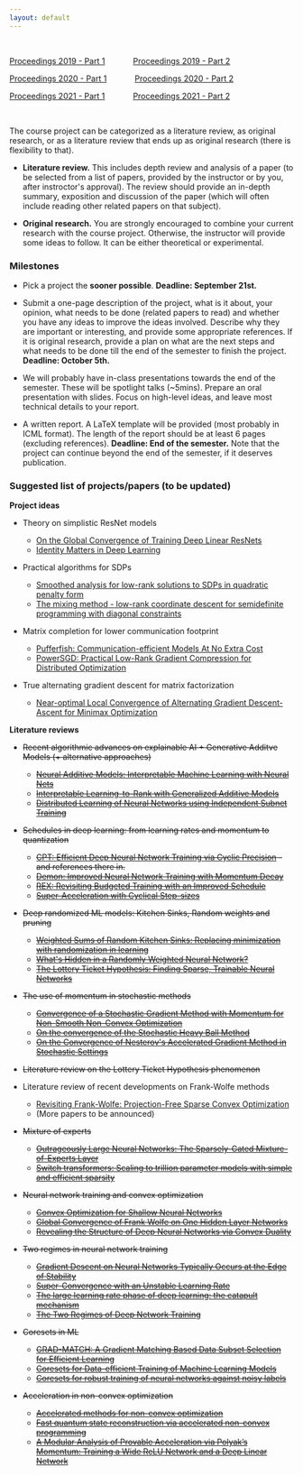 ```yaml
---
layout: default
---
```


&nbsp;

[Proceedings 2019 - Part 1](/schedule/images/Proceedings2019_Part1.pdf) &emsp;&emsp;&emsp;   [Proceedings 2019 - Part 2](/schedule/images/Proceedings2019_Part2.pdf)

[Proceedings 2020 - Part 1](/schedule/images/Proceedings2020_Part1.pdf) &emsp;&emsp;&emsp;   [Proceedings 2020 - Part 2](/schedule/images/Proceedings2020_Part2.pdf)

[Proceedings 2021 - Part 1](/schedule/images/Proceedings2021_Part1.pdf) &emsp;&emsp;&emsp;   [Proceedings 2021 - Part 2](/schedule/images/Proceedings2021_Part2.pdf)

&nbsp;

The course project can be categorized as a literature review, as original research, or as a literature review that ends up as original research (there is flexibility to that).

- **Literature review.** This includes depth review and analysis of a paper (to be selected from a list of papers, provided by the instructor or by you, after instroctor's approval). The review should provide an in-depth summary, exposition and discussion of the paper (which will often include reading other related papers on that subject).

- **Original research.** You are strongly encouraged to combine your current research with the course project. Otherwise, the instructor will provide some ideas to follow. It can be either theoretical or experimental. 

### Milestones

- Pick a project the **sooner possible**. **Deadline: September 21st.**

- Submit a one-page description of the project, what is it about, your opinion, what needs to be done (related papers to read) and whether you have any ideas to improve the ideas involved. Describe why they are important or interesting, and provide some appropriate references. If it is original research, provide a plan on what are the next steps and what needs to be done till the end of the semester to finish the project. **Deadline: October 5th.**

- We will probably have in-class presentations towards the end of the semester. These will be spotlight talks (~5mins). Prepare an oral presentation with slides. Focus on high-level ideas, and leave most technical details to your report.

- A written report. A LaTeX template will be provided (most probably in ICML format). The length of the report should be at least 6 pages (excluding references). **Deadline: End of the semester.** Note that the project can continue beyond the end of the semester, if it deserves publication.

### Suggested list of projects/papers (to be updated)

**Project ideas**

- Theory on simplistic ResNet models
  - [On the Global Convergence of Training Deep Linear ResNets](https://openreview.net/pdf?id=HJxEhREKDH)
  - [Identity Matters in Deep Learning](https://arxiv.org/pdf/1611.04231.pdf)
  
- Practical algorithms for SDPs
  - [Smoothed analysis for low-rank solutions to SDPs in quadratic penalty form](https://arxiv.org/pdf/1803.00186.pdf)
  - [The mixing method - low-rank coordinate descent for semidefinite programming with diagonal constraints](https://arxiv.org/pdf/1706.00476.pdf)

- Matrix completion for lower communication footprint
  - [Pufferfish: Communication-efficient Models At No Extra Cost](https://proceedings.mlsys.org/paper/2021/file/84d9ee44e457ddef7f2c4f25dc8fa865-Paper.pdf)
  - [PowerSGD: Practical Low-Rank Gradient Compression for Distributed Optimization](https://arxiv.org/pdf/1905.13727.pdf)

- True alternating gradient descent for matrix factorization
  - [Near-optimal Local Convergence of Alternating Gradient Descent-Ascent for Minimax Optimization](https://arxiv.org/pdf/2102.09468.pdf)

**Literature reviews**

- ~~Recent algorithmic advances on explainable AI + Generative Additve Models (+ alternative approaches)~~
  - ~~[Neural Additive Models: Interpretable Machine Learning with Neural Nets](https://arxiv.org/pdf/2004.13912.pdf)~~
  - ~~[Interpretable Learning-to-Rank with Generalized Additive Models](https://arxiv.org/pdf/2005.02553.pdf)~~
  - ~~[Distributed Learning of Neural Networks using Independent Subnet Training](https://arxiv.org/pdf/1910.02120.pdf)~~

- ~~Schedules in deep learning: from learning rates and momentum to quantization~~
  - ~~[CPT: Efficient Deep Neural Network Training via Cyclic Precision](https://arxiv.org/pdf/2101.09868.pdf) - and references there in.~~
  - ~~[Demon: Improved Neural Network Training with Momentum Decay](https://arxiv.org/pdf/1910.04952.pdf)~~
  - ~~[REX: Revisiting Budgeted Training with an Improved Schedule](https://arxiv.org/pdf/2107.04197.pdf)~~
  - ~~[Super-Acceleration with Cyclical Step-sizes](https://arxiv.org/pdf/2106.09687.pdf)~~

- ~~Deep randomized ML models: Kitchen Sinks, Random weights and pruning~~
  - ~~[Weighted Sums of Random Kitchen Sinks: Replacing minimization with randomization in learning](https://papers.nips.cc/paper/2008/file/0efe32849d230d7f53049ddc4a4b0c60-Paper.pdf)~~
  - ~~[What's Hidden in a Randomly Weighted Neural Network?](https://arxiv.org/pdf/1911.13299.pdf)~~
  - ~~[The Lottery Ticket Hypothesis: Finding Sparse, Trainable Neural Networks](https://arxiv.org/pdf/1803.03635.pdf)~~

- ~~The use of momentum in stochastic methods~~
  - ~~[Convergence of a Stochastic Gradient Method with Momentum for Non-Smooth Non-Convex Optimization](https://proceedings.icml.cc/static/paper_files/icml/2020/4205-Paper.pdf)~~
  - ~~[On the convergence of the Stochastic Heavy Ball Method](https://arxiv.org/pdf/2006.07867.pdf)~~
  - ~~[On the Convergence of Nesterov's Accelerated Gradient Method in Stochastic Settings](https://arxiv.org/pdf/2002.12414.pdf)~~

- ~~Literature review on the Lottery Ticket Hypothesis phenomenon~~

- Literature review of recent developments on Frank-Wolfe methods
  - [Revisiting Frank-Wolfe: Projection-Free Sparse Convex Optimization](http://m8j.net/math/revisited-FW.pdf)
  - (More papers to be announced)
  
- ~~Mixture of experts~~
  - ~~[Outrageously Large Neural Networks: The Sparsely-Gated Mixture-of-Experts Layer](https://arxiv.org/pdf/1701.06538.pdf)~~
  - ~~[Switch transformers: Scaling to trillion parameter models with simple and efficient sparsity](https://arxiv.org/pdf/2101.03961.pdf)~~

- ~~Neural network training and convex optimization~~
  - ~~[Convex Optimization for Shallow Neural Networks](https://proceedings.allerton.csl.illinois.edu/media/files/0140.pdf)~~
  - ~~[Global Convergence of Frank Wolfe on One Hidden Layer Networks](https://arxiv.org/pdf/2002.02208.pdf)~~
  - ~~[Revealing the Structure of Deep Neural Networks via Convex Duality](https://arxiv.org/pdf/2002.09773.pdf)~~

- ~~Two regimes in neural network training~~
  - ~~[Gradient Descent on Neural Networks Typically Occurs at the Edge of Stability](https://arxiv.org/pdf/2103.00065.pdf)~~
  - ~~[Super-Convergence with an Unstable Learning Rate](https://arxiv.org/pdf/2102.10734.pdf)~~
  - ~~[The large learning rate phase of deep learning: the catapult mechanism](https://arxiv.org/pdf/2003.02218.pdf)~~
  - ~~[The Two Regimes of Deep Network Training](https://arxiv.org/pdf/2002.10376.pdf)~~

- ~~Coresets in ML~~
  - ~~[GRAD-MATCH: A Gradient Matching Based Data Subset Selection for Efficient Learning](https://arxiv.org/pdf/2103.00123.pdf)~~
  - ~~[Coresets for Data-efficient Training of Machine Learning Models](https://arxiv.org/pdf/1906.01827.pdf)~~
  - ~~[Coresets for robust training of neural networks against noisy labels](https://arxiv.org/pdf/2011.07451.pdf)~~
  
- ~~Acceleration in non-convex optimization~~
  - ~~[Accelerated methods for non-convex optimization](https://arxiv.org/pdf/1611.00756.pdf)~~
  - ~~[Fast quantum state reconstruction via accelerated non-convex programming](https://arxiv.org/pdf/2104.07006.pdf)~~
  - ~~[A Modular Analysis of Provable Acceleration via Polyak’s Momentum: Training a Wide ReLU Network and a Deep Linear Network](http://proceedings.mlr.press/v139/wang21n/wang21n.pdf)~~
      
&nbsp;
&nbsp;
